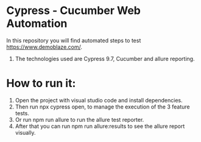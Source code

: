 # Cypress - Cucumber Web Automation

In this repository you will find automated steps to test https://www.demoblaze.com/. 

1. The technologies used are Cypress 9.7, Cucumber and allure reporting.

# How to run it: 

1. Open the project with visual studio code and install dependencies. 
2. Then run npx cypress open, to manage the execution of the 3 feature tests.
3. Or run npm run allure to run the allure test reporter.
4. After that you can run npm run allure:results to see the allure report visually.  
